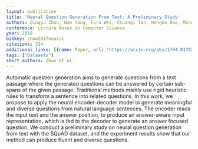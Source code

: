 ```yaml
---
layout: publication
title: 'Neural Question Generation From Text: A Preliminary Study'
authors: Qingyu Zhou, Nan Yang, Furu Wei, Chuanqi Tan, Hangbo Bao, Ming Zhou
conference: Lecture Notes in Computer Science
year: 2018
bibkey: zhou2017neural
citations: 334
additional_links: [{name: Paper, url: 'https://arxiv.org/abs/1704.01792'}]
tags: ["Datasets"]
short_authors: Zhou et al.
---
```

Automatic question generation aims to generate questions from a text passage
where the generated questions can be answered by certain sub-spans of the given
passage. Traditional methods mainly use rigid heuristic rules to transform a
sentence into related questions. In this work, we propose to apply the neural
encoder-decoder model to generate meaningful and diverse questions from natural
language sentences. The encoder reads the input text and the answer position,
to produce an answer-aware input representation, which is fed to the decoder to
generate an answer focused question. We conduct a preliminary study on neural
question generation from text with the SQuAD dataset, and the experiment
results show that our method can produce fluent and diverse questions.